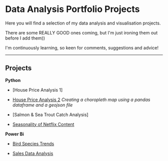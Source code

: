 # Data Analysis Portfolio Projects

Here you will find a selection of my data analysis and visualisation projects.

There are some REALLY GOOD ones coming, but I'm just ironing them out before I add them))

I'm continuously learning, so keen for comments, suggestions and advice!
<hr>

## Projects

**Python**

  - [House Price Analysis 1]

  - [House Price Analysis 2](https://github.com/IsabelWh/DataAnalysisProjects/blob/main/Choropleth.ipynb) <i> Creating a choropleth map using a pandas dataframe and a geojson file</i>
  - [Salmon & Sea Trout Catch Analysis]

  - [Seasonality of Netflix Content](/netflix-seasonality.ipynb)

**Power Bi**

  - [Bird Species Trends](https://github.com/IsabelWh/DataAnalysisProjects/blob/main/Bird_Trends.md)

  - [Sales Data Analysis](https://github.com/IsabelWh/DataAnalysisProjects/blob/main/AWdashboard.md)
